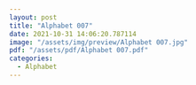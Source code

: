 ```yaml
---
layout: post
title: "Alphabet 007"
date: 2021-10-31 14:06:20.787114
image: "/assets/img/preview/Alphabet 007.jpg"
pdf: "/assets/pdf/Alphabet 007.pdf"
categories:
  - Alphabet 
---
```

